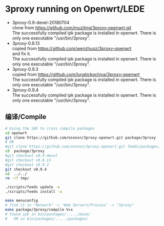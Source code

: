 3proxy running on Openwrt/LEDE
===

* 3proxy-0.9-devel-20180704   
  clone from https://github.com/muziling/3proxy-openwrt.git   
  The successfully compiled ipk package is installed in openwrt. There is only one executable "/usr/bin/3proxy".  
* 3proxy-0.8.13   
  copied from https://github.com/wenzhuoz/3proxy-openwrt   
  and fix it.  
  The successfully compiled ipk package is installed in openwrt. There is only one executable "/usr/bin/3proxy".  
* 3proxy-0.9.3   
  copied from https://github.com/lunatickochiya/3proxy-openwrt   
  The successfully compiled ipk package is installed in openwrt. There is only one executable "/usr/bin/3proxy".  
* 3proxy-0.9.4   
  The successfully compiled ipk package is installed in openwrt. There is only one executable "/usr/bin/3proxy".  

编译/Compile
---

```bash
# Using the SDK to cross compile packages
cd openwrt
git clone https://github.com/osnosn/3proxy-openwrt.git package/3proxy 
# OR
#git clone https://github.com/osnosn/3proxy-openwrt.git feeds/packages/net/3proxy
cd  package/3proxy
#git checkout v0.9-devel
#git checkout v0.8.13
#git checkout v0.9.3
git checkout v0.9.4
cd  ../../
rm -rf tmp/

./scripts/feeds update -a
./scripts/feeds install -a

make menuconfig
# find it in "Network" -> "Web Servers/Proxies" -> "3proxy"
make package/3proxy/compile V=s
# found ipk in bin/packages/...../base/
#   OR in bin/packages/...../packages/
```
